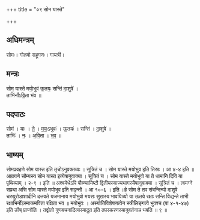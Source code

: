 +++
title = "०९ सोम यास्ते"

+++
## अधिमन्त्रम्
सोमः। गोतमो राहूगणः। गायत्री।

## मन्त्रः
सोम॒ यास्ते॑ मयो॒भुव॑ ऊ॒तयः॒ सन्ति॑ दा॒शुषे॑ ।  
ताभि॑र्नोऽवि॒ता भ॑व ॥

## पदपाठः
सोम॑ । याः । ते॒ । म॒यः॒ऽभुवः॑ । ऊ॒तयः॑ । सन्ति॑ । दा॒शुषे॑ ।  
ताभिः॑ । नः॒ । अ॒वि॒ता । भ॒व॒ ॥

## भाष्यम्
सोमप्रवहणे सोम यास्त इति तृचोऽनुवक्तव्यः । सूत्रितं च । सोम यास्ते मयोभुव इति तिस्रः । आ ४-४ इति ॥ आग्रयणे सौम्यस्य सोम यास्त इत्येषानुवाक्या । सूत्रितं च । सोम यास्ते मयोभुवो या ते धामानि दिवि या पृथिव्याम् । २-९ । इति ॥ अश्वमेधेऽपि पौष्ण्यामिष्टौ द्वितीयस्याज्यभागस्यैषानुवाक्या । सूत्रितं च । त्वमग्ने सप्रथा असि सोम यास्ते मयोभुव इति सद्वन्तौ । आ १०-६ । इति ॥हे सोम ते तव संबन्दिन्यो दाशुषे चरुपुरोडाशादीनि दत्तवते यजमानाय मयोभुवो मयसः सुखस्य भावयित्र्यो या ऊतये रक्षाः सन्ति विद्यन्ते ताभी रक्षाभिर्नोऽस्माकमविता रक्षिता भव ॥ मयोभुवः । अस्योतिविशेषणत्वेन स्त्रीलिङ्गत्वे भुवश्च (पा ४-१-४७) इति ङीष् प्राप्नोति । तद्वोतो गुणवचनादित्यस्मादुत इति तपरकरणस्यानुवर्तनान्न भवति ॥ ९ ॥